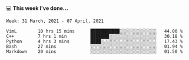 💻 **This week I've done...**

<!--START_SECTION:waka-->
```text
Week: 31 March, 2021 - 07 April, 2021

VimL        10 hrs 15 mins      ███████████░░░░░░░░░░░░░░   44.00 % 
C++         7 hrs 1 min         ███████░░░░░░░░░░░░░░░░░░   30.18 % 
Python      4 hrs 3 mins        ████░░░░░░░░░░░░░░░░░░░░░   17.43 % 
Bash        27 mins             ░░░░░░░░░░░░░░░░░░░░░░░░░   01.94 % 
Markdown    20 mins             ░░░░░░░░░░░░░░░░░░░░░░░░░   01.50 %
```
<!--END_SECTION:waka-->
